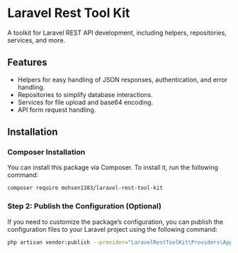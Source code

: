 # Laravel Rest Tool Kit

A toolkit for Laravel REST API development, including helpers, repositories, services, and more.

## Features

- Helpers for easy handling of JSON responses, authentication, and error handling.
- Repositories to simplify database interactions.
- Services for file upload and base64 encoding.
- API form request handling.

## Installation

### Composer Installation

You can install this package via Composer. To install it, run the following command:

```bash
composer require mohsen1383/laravel-rest-tool-kit
```
 ### Step 2: Publish the Configuration (Optional)

If you need to customize the package’s configuration, you can publish the configuration files to your Laravel project using the following command:

```bash
php artisan vendor:publish --provider="LaravelRestToolKit\Providers\AppServiceProvider" --tag=laravel-rest-tool-kit
 ```
